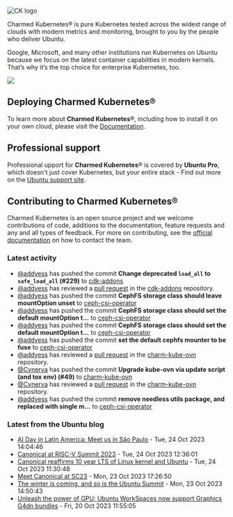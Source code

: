 ![CK logo](https://assets.ubuntu.com/v1/451d4cf4-Charmed+Kubernetes_RGB_onWhite_2022.svg)

Charmed Kubernetes® is pure Kubernetes tested across the widest range of clouds with modern metrics and monitoring, brought to you by the people who deliver Ubuntu.

Google, Microsoft, and many other institutions run Kubernetes on Ubuntu because we focus on the latest container capabilities in modern kernels. That’s why it’s the top choice for enterprise Kubernetes, too.

![](https://assets.ubuntu.com/v1/843c77b6-juju-at-a-glace.svg)

## Deploying Charmed Kubernetes®

To learn more about **Charmed Kubernetes**®, including how to install it on your own cloud, please visit the [Documentation][docs].

## Professional support

Professional upport for **Charmed Kubernetes**® is covered by **Ubuntu Pro**, which doesn't just cover Kubernetes, but your entire stack - Find out more on the [Ubuntu support site](https://ubuntu.com/support).

## Contributing to Charmed Kubernetes®

Charmed Kubernetes is an open source project and we welcome contributions of code, additions to the documentation, feature requests and any and all types of feedback. For more on contributing, see the [official documentation][get-in-touch] on how to contact the team.

<!-- LINKS -->
[docs]: https://ubuntu.com/kubernetes/docs
[get-in-touch]: https://ubuntu.com/kubernetes/docs/get-in-touch

### Latest activity

<!-- activity starts -->
 - [@addyess](https://github.com/addyess) has pushed the commit **Change deprecated `load_all` to `safe_load_all` (#229)** to [cdk-addons](https://github.com/charmed-kubernetes/cdk-addons)
 - [@addyess](https://github.com/addyess) has reviewed a [pull request](https://github.com/charmed-kubernetes/cdk-addons/pull/229) in the [cdk-addons](https://github.com/charmed-kubernetes/cdk-addons) repository.
 - [@addyess](https://github.com/addyess) has pushed the commit **CephFS storage class should leave mountOption unset** to [ceph-csi-operator](https://github.com/charmed-kubernetes/ceph-csi-operator)
 - [@addyess](https://github.com/addyess) has pushed the commit **CephFS storage class should set the default mountOption t...** to [ceph-csi-operator](https://github.com/charmed-kubernetes/ceph-csi-operator)
 - [@addyess](https://github.com/addyess) has pushed the commit **CephFS storage class should set the default mountOption t...** to [ceph-csi-operator](https://github.com/charmed-kubernetes/ceph-csi-operator)
 - [@addyess](https://github.com/addyess) has pushed the commit **set the default cephfs mounter to be fuse** to [ceph-csi-operator](https://github.com/charmed-kubernetes/ceph-csi-operator)
 - [@addyess](https://github.com/addyess) has reviewed a [pull request](https://github.com/charmed-kubernetes/charm-kube-ovn/pull/50) in the [charm-kube-ovn](https://github.com/charmed-kubernetes/charm-kube-ovn) repository.
 - [@Cynerva](https://github.com/Cynerva) has pushed the commit **Upgrade kube-ovn via update script (and tox env) (#49)** to [charm-kube-ovn](https://github.com/charmed-kubernetes/charm-kube-ovn)
 - [@Cynerva](https://github.com/Cynerva) has reviewed a [pull request](https://github.com/charmed-kubernetes/charm-kube-ovn/pull/49) in the [charm-kube-ovn](https://github.com/charmed-kubernetes/charm-kube-ovn) repository.
 - [@addyess](https://github.com/addyess) has pushed the commit **remove needless utils package, and replaced with single m...** to [ceph-csi-operator](https://github.com/charmed-kubernetes/ceph-csi-operator)
<!-- activity ends -->

<!-- roadmap starts -->

<!-- roadmap ends -->

### Latest from the Ubuntu blog

<!-- blog starts -->
* [AI Day in Latin America: Meet us in São Paulo](https://ubuntu.com//blog/ai-day-brazil-2023) - Tue, 24 Oct 2023 14:04:46 
* [Canonical at RISC-V Summit 2023](https://ubuntu.com//blog/canonical-at-risc-v-summit-2023) - Tue, 24 Oct 2023 12:36:01 
* [Canonical reaffirms 10 year LTS of Linux kernel and Ubuntu](https://ubuntu.com//blog/linux-kernel-lts) - Tue, 24 Oct 2023 11:30:48 
* [Meet Canonical at SC23](https://ubuntu.com//blog/meet-canonical-at-sc23) - Mon, 23 Oct 2023 17:26:50 
* [The winter is coming, and so is the Ubuntu Summit](https://ubuntu.com//blog/the-winter-is-coming-and-so-is-the-ubuntu-summit) - Mon, 23 Oct 2023 14:50:43 
* [Unleash the power of GPU: Ubuntu WorkSpaces now support Graphics G4dn bundles](https://ubuntu.com//blog/unleash-the-power-of-gpu-ubuntu-desktop-on-amazon-workspaces-supports-graphics-g4dn-bundles) - Fri, 20 Oct 2023 11:55:05 
<!-- blog ends -->
